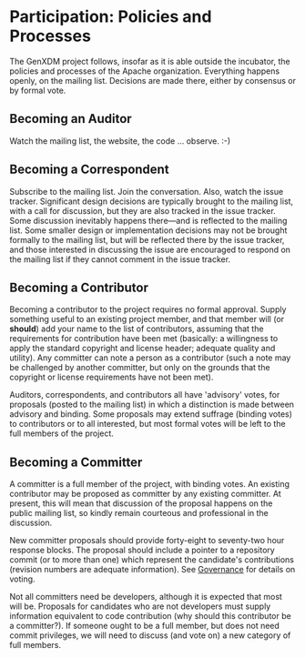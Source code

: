 # Participation: Policies and Processes #

The GenXDM project follows, insofar as it is able outside the incubator, the
policies and processes of the Apache organization.  Everything happens openly,
on the mailing list.  Decisions are made there, either by consensus or by
formal vote.

## Becoming an Auditor ##

Watch the mailing list, the website, the code ... observe.  :-)

## Becoming a Correspondent ##

Subscribe to the mailing list.  Join the conversation.  Also, watch the issue
tracker.  Significant design decisions are typically brought to the mailing
list, with a call for discussion, but they are also tracked in the issue
tracker.  Some discussion inevitably happens there—and is reflected to
the mailing list.  Some smaller design or implementation decisions may not
be brought formally to the mailing list, but will be reflected there by
the issue tracker, and those interested in discussing the issue are encouraged
to respond on the mailing list if they cannot comment in the issue tracker.

## Becoming a Contributor ##

Becoming a contributor to the project requires no formal approval.  Supply
something useful to an existing project member, and that member will (or
**should**) add your name to the list of contributors, assuming that the
requirements for contribution have been met (basically: a willingness to
apply the standard copyright and license header; adequate quality and utility).
Any committer can note a person as a contributor (such a note may be
challenged by another committer, but only on the grounds that the copyright
or license requirements have not been met).

Auditors, correspondents, and contributors all have 'advisory' votes, for
proposals (posted to the mailing list) in which a distinction is made between
advisory and binding.  Some proposals may extend suffrage (binding votes) to
contributors or to all interested, but most formal votes will be left to
the full members of the project.

## Becoming a Committer ##

A committer is a full member of the project, with binding votes.  An
existing contributor may be proposed as committer by any existing committer.
At present, this will mean that discussion of the proposal happens on the
public mailing list, so kindly remain courteous and professional in the
discussion.

New committer proposals should provide forty-eight to seventy-two hour response
blocks.  The proposal should include a pointer to a repository commit (or to
more than one) which represent the candidate's contributions (revision numbers
are adequate information).  See [Governance](Governance.md) for details on voting.

Not all committers need be developers, although it is expected that most will
be.  Proposals for candidates who are not developers must supply information
equivalent to code contribution (why should this contributor be a committer?).
If someone ought to be a full member, but does not need commit privileges,
we will need to discuss (and vote on) a new category of full members.